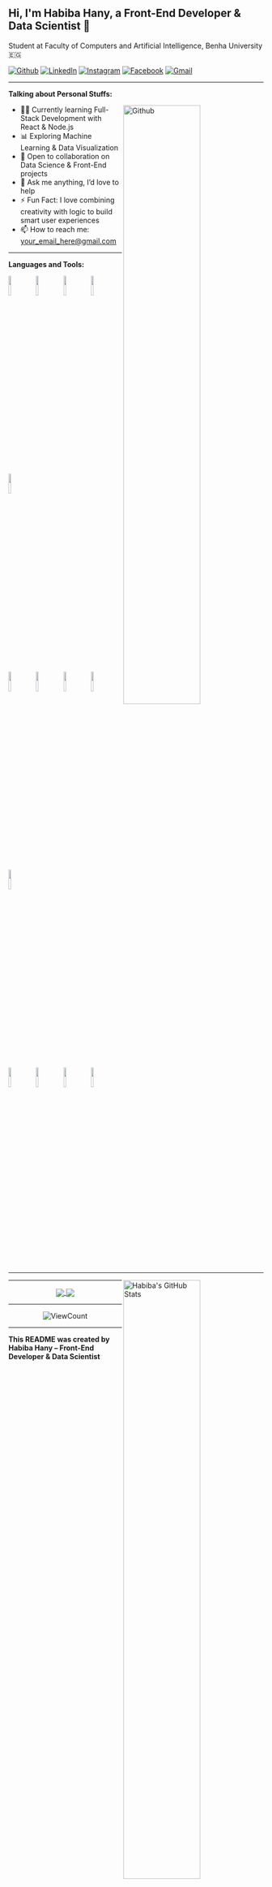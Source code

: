 <!-- 👩‍💻 Title -->
## Hi, I'm Habiba Hany, a Front-End Developer & Data Scientist 🚀  
Student at Faculty of Computers and Artificial Intelligence, Benha University 🇪🇬

<!-- 🔗 Social Badges -->
[![Github](https://img.shields.io/badge/-Github-000?style=flat&logo=Github&logoColor=white)](https://github.com/HabibaHany)
[![LinkedIn](https://img.shields.io/badge/-LinkedIn-blue?style=flat&logo=Linkedin&logoColor=white)](https://www.linkedin.com/in/habiba-hany-752829330)
[![Instagram](https://img.shields.io/badge/-Instagram-c13584?style=flat&labelColor=c13584&logo=instagram&logoColor=white)](https://www.instagram.com/your_instagram_here)
[![Facebook](https://img.shields.io/badge/-Facebook-1877F2?style=flat&logo=facebook&logoColor=white)](https://www.facebook.com/your_facebook_here)
[![Gmail](https://img.shields.io/badge/-Gmail-c14438?style=flat&logo=Gmail&logoColor=white)](mailto:your_email_here@gmail.com)

---

<!-- 🧠 About Me -->
**Talking about Personal Stuffs:**

<img width="55%" align="right" alt="Github" src="https://raw.githubusercontent.com/onimur/.github/master/.resources/git-header.svg" />

- 👩‍💻 Currently learning Full-Stack Development with React & Node.js  
- 📊 Exploring Machine Learning & Data Visualization  
- 🤝 Open to collaboration on Data Science & Front-End projects  
- 💬 Ask me anything, I’d love to help  
- ⚡️ Fun Fact: I love combining creativity with logic to build smart user experiences  
- 📫 How to reach me: your_email_here@gmail.com

---

<!-- 🧰 Languages and Tools -->
**Languages and Tools:**

<p>
  <code><img width="10%" src="https://www.vectorlogo.zone/logos/html5/html5-ar21.svg"></code>
  <code><img width="10%" src="https://www.vectorlogo.zone/logos/css3/css3-ar21.svg"></code>
  <code><img width="10%" src="https://www.vectorlogo.zone/logos/javascript/javascript-ar21.svg"></code>
  <code><img width="10%" src="https://www.vectorlogo.zone/logos/reactjs/reactjs-ar21.svg"></code>
  <code><img width="10%" src="https://www.vectorlogo.zone/logos/tailwindcss/tailwindcss-ar21.svg"></code>
  <br />
  <code><img width="10%" src="https://www.vectorlogo.zone/logos/python/python-ar21.svg"></code>
  <code><img width="10%" src="https://www.vectorlogo.zone/logos/pandas/pandas-ar21.svg"></code>
  <code><img width="10%" src="https://www.vectorlogo.zone/logos/numpy/numpy-ar21.svg"></code>
  <code><img width="10%" src="https://www.vectorlogo.zone/logos/matplotlib/matplotlib-ar21.svg"></code>
  <code><img width="10%" src="https://www.vectorlogo.zone/logos/scikit-learn/scikit-learn-ar21.svg"></code>
  <br />
  <code><img width="10%" src="https://www.vectorlogo.zone/logos/mysql/mysql-ar21.svg"></code>
  <code><img width="10%" src="https://www.vectorlogo.zone/logos/powerbi/powerbi-ar21.svg"></code>
  <code><img width="10%" src="https://www.vectorlogo.zone/logos/git-scm/git-scm-ar21.svg"></code>
  <code><img width="10%" src="https://www.vectorlogo.zone/logos/visualstudio_code/visualstudio_code-ar21.svg"></code>
</p>

---

<!-- 📊 GitHub Stats -->
<p>
  <a href="https://github.com/HabibaHany">
    <img width="55%" align="right" alt="Habiba's GitHub Stats" src="https://github-readme-stats.vercel.app/api?username=HabibaHany&show_icons=true&hide_border=true" />
  </a>
</p>

---

<!-- 📌 Featured Projects -->
<p align="center">
  <a href="https://github.com/HabibaHany/Portfolio">
    <img align="center" src="https://github-readme-stats.vercel.app/api/pin/?username=HabibaHany&repo=Portfolio" />
  </a>
  <a href="https://github.com/HabibaHany/Data-Analysis-Projects">
    <img align="center" src="https://github-readme-stats.vercel.app/api/pin/?username=HabibaHany&repo=Data-Analysis-Projects" />
  </a>
</p>

---

<!-- 👣 Visitor Count -->
<p align="center">
  <img alt="ViewCount" src="https://views.whatilearened.today/views/github/HabibaHany/HabibaHany.svg" />
</p>

---

<!-- ✨ Footer -->
**This README was created by Habiba Hany – Front-End Developer & Data Scientist**
